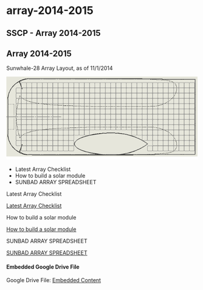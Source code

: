 # array-2014-2015

## SSCP - Array 2014-2015

## Array 2014-2015

Sunwhale-28 Array Layout, as of 11/1/2014

![](../../../../assets/image_1aac6c5c21.png)

* Latest Array Checklist
* How to build a solar module
* SUNBAD ARRAY SPREADSHEET

Latest Array Checklist

[Latest Array Checklist](https://docs.google.com/document/d/1-901vJsbeUGixDJNZiaEUeraXNMEqvDMNtjX-2iQFAU/edit)

How to build a solar module

[How to build a solar module](https://docs.google.com/document/d/1ApMuaGBQRhEMQpBcs4ik-1lxsY0C6xdm8P6pZjofBLo/edit)

SUNBAD ARRAY SPREADSHEET

[SUNBAD ARRAY SPREADSHEET](https://docs.google.com/spreadsheet/ccc?key=0AslAWLaFwCrodDlwa24wRmRpckdlNFBTU2dtSjZEMHc#gid=0)

#### Embedded Google Drive File

Google Drive File: [Embedded Content](https://drive.google.com/embeddedfolderview?id=1uNIr7K2xLX0vI22qwAsmZCeWHcRvIDxj#list)
